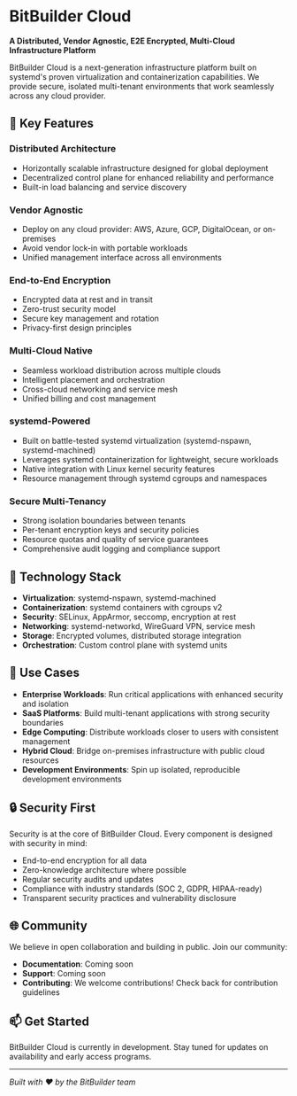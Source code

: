 # BitBuilder Cloud

**A Distributed, Vendor Agnostic, E2E Encrypted, Multi-Cloud Infrastructure Platform**

BitBuilder Cloud is a next-generation infrastructure platform built on systemd's proven virtualization and containerization capabilities. We provide secure, isolated multi-tenant environments that work seamlessly across any cloud provider.

## 🚀 Key Features

### Distributed Architecture
- Horizontally scalable infrastructure designed for global deployment
- Decentralized control plane for enhanced reliability and performance
- Built-in load balancing and service discovery

### Vendor Agnostic
- Deploy on any cloud provider: AWS, Azure, GCP, DigitalOcean, or on-premises
- Avoid vendor lock-in with portable workloads
- Unified management interface across all environments

### End-to-End Encryption
- Encrypted data at rest and in transit
- Zero-trust security model
- Secure key management and rotation
- Privacy-first design principles

### Multi-Cloud Native
- Seamless workload distribution across multiple clouds
- Intelligent placement and orchestration
- Cross-cloud networking and service mesh
- Unified billing and cost management

### systemd-Powered
- Built on battle-tested systemd virtualization (systemd-nspawn, systemd-machined)
- Leverages systemd containerization for lightweight, secure workloads
- Native integration with Linux kernel security features
- Resource management through systemd cgroups and namespaces

### Secure Multi-Tenancy
- Strong isolation boundaries between tenants
- Per-tenant encryption keys and security policies
- Resource quotas and quality of service guarantees
- Comprehensive audit logging and compliance support

## 🔧 Technology Stack

- **Virtualization**: systemd-nspawn, systemd-machined
- **Containerization**: systemd containers with cgroups v2
- **Security**: SELinux, AppArmor, seccomp, encryption at rest
- **Networking**: systemd-networkd, WireGuard VPN, service mesh
- **Storage**: Encrypted volumes, distributed storage integration
- **Orchestration**: Custom control plane with systemd units

## 🎯 Use Cases

- **Enterprise Workloads**: Run critical applications with enhanced security and isolation
- **SaaS Platforms**: Build multi-tenant applications with strong security boundaries
- **Edge Computing**: Distribute workloads closer to users with consistent management
- **Hybrid Cloud**: Bridge on-premises infrastructure with public cloud resources
- **Development Environments**: Spin up isolated, reproducible development environments

## 🔒 Security First

Security is at the core of BitBuilder Cloud. Every component is designed with security in mind:

- End-to-end encryption for all data
- Zero-knowledge architecture where possible
- Regular security audits and updates
- Compliance with industry standards (SOC 2, GDPR, HIPAA-ready)
- Transparent security practices and vulnerability disclosure

## 🌐 Community

We believe in open collaboration and building in public. Join our community:

- **Documentation**: Coming soon
- **Support**: Coming soon
- **Contributing**: We welcome contributions! Check back for contribution guidelines

## 📫 Get Started

BitBuilder Cloud is currently in development. Stay tuned for updates on availability and early access programs.

---

*Built with ❤️ by the BitBuilder team*
